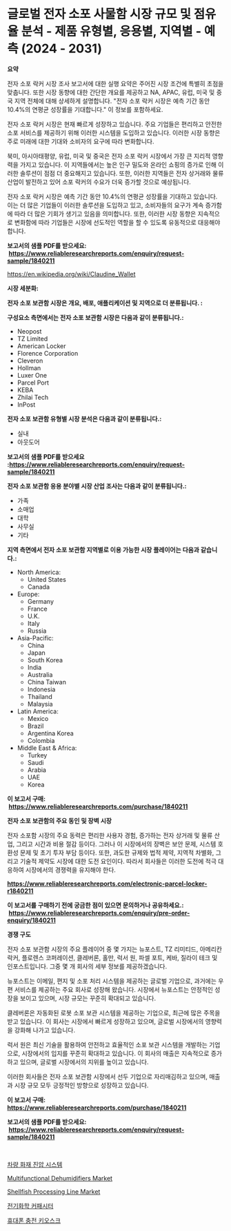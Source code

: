 <p><h1>글로벌 전자 소포 사물함 시장 규모 및 점유율 분석 - 제품 유형별, 응용별, 지역별 - 예측 (2024 - 2031)</h1></p><p><strong>요약</strong></p>
<p><p>전자 소포 락커 시장 조사 보고서에 대한 실행 요약은 주어진 시장 조건에 특별히 초점을 맞춥니다. 또한 시장 동향에 대한 간단한 개요를 제공하고 NA, APAC, 유럽, 미국 및 중국 지역 전체에 대해 상세하게 설명합니다. "전자 소포 락커 시장은 예측 기간 동안 10.4%의 연평균 성장률을 기대합니다." 이 정보를 포함하세요.</p><p>전자 소포 락커 시장은 현재 빠르게 성장하고 있습니다. 주요 기업들은 편리하고 안전한 소포 서비스를 제공하기 위해 이러한 시스템을 도입하고 있습니다. 이러한 시장 동향은 주로 미래에 대한 기대와 소비자의 요구에 따라 변화합니다.</p><p>북미, 아시아태평양, 유럽, 미국 및 중국은 전자 소포 락커 시장에서 가장 큰 지리적 영향력을 가지고 있습니다. 이 지역들에서는 높은 인구 밀도와 온라인 쇼핑의 증가로 인해 이러한 솔루션이 점점 더 중요해지고 있습니다. 또한, 이러한 지역들은 전자 상거래와 물류 산업이 발전하고 있어 소포 락커의 수요가 더욱 증가할 것으로 예상됩니다.</p><p>전자 소포 락커 시장은 예측 기간 동안 10.4%의 연평균 성장률을 기대하고 있습니다. 이는 더 많은 기업들이 이러한 솔루션을 도입하고 있고, 소비자들의 요구가 계속 증가함에 따라 더 많은 기회가 생기고 있음을 의미합니다. 또한, 이러한 시장 동향은 지속적으로 변화함에 따라 기업들은 시장에 선도적인 역할을 할 수 있도록 유동적으로 대응해야 합니다.</p></p>
<p><strong>보고서의 샘플 PDF를 받으세요: &nbsp;<a href="https://www.reliableresearchreports.com/enquiry/request-sample/1840211">https://www.reliableresearchreports.com/enquiry/request-sample/1840211</a></strong></p>
<p><a href="https://en.wikipedia.org/wiki/Claudine_Wallet">https://en.wikipedia.org/wiki/Claudine_Wallet</a></p>
<p><strong>시장 세분화:</strong></p>
<p><strong> 전자 소포 보관함 시장은 개요, 배포, 애플리케이션 및 지역으로 더 분류됩니다. :</strong></p>
<p><strong>구성요소 측면에서는 전자 소포 보관함 시장은 다음과 같이 분류됩니다.:</strong></p>
<p><ul><li>Neopost</li><li>TZ Limited</li><li>American Locker</li><li>Florence Corporation</li><li>Cleveron</li><li>Hollman</li><li>Luxer One</li><li>Parcel Port</li><li>KEBA</li><li>Zhilai Tech</li><li>InPost</li></ul></p>
<p><strong> 전자 소포 보관함 유형별 시장 분석은 다음과 같이 분류됩니다.:</strong></p>
<p><ul><li>실내</li><li>아웃도어</li></ul></p>
<p><strong>보고서의 샘플 PDF를 받으세요 :<a href="https://www.reliableresearchreports.com/enquiry/request-sample/1840211">https://www.reliableresearchreports.com/enquiry/request-sample/1840211</a></strong></p>
<p><strong> 전자 소포 보관함 응용 분야별 시장 산업 조사는 다음과 같이 분류됩니다.:</strong></p>
<p><ul><li>가족</li><li>소매업</li><li>대학</li><li>사무실</li><li>기타</li></ul></p>
<p><strong>지역 측면에서 전자 소포 보관함 지역별로 이용 가능한 시장 플레이어는 다음과 같습니다.:</strong></p>
<p><ul>
    <li>
        North America:
        <ul>
            <li>United States</li>
            <li>Canada</li>
        </ul>
    </li>
    <li>
        Europe:
        <ul>
            <li>Germany</li>
            <li>France</li>
            <li>U.K.</li>
            <li>Italy</li>
            <li>Russia</li>
        </ul>
    </li>
    <li>
        Asia-Pacific:
        <ul>
            <li>China</li>
            <li>Japan</li>
            <li>South Korea</li>
            <li>India</li>
            <li>Australia</li>
            <li>China Taiwan</li>
            <li>Indonesia</li>
            <li>Thailand</li>
            <li>Malaysia</li>
        </ul>
    </li>
    <li>
        Latin America:
        <ul>
            <li>Mexico</li>
            <li>Brazil</li>
            <li>Argentina Korea</li>
            <li>Colombia</li>
        </ul>
    </li>
    <li>
        Middle East & Africa:
        <ul>
            <li>Turkey</li>
            <li>Saudi</li>
            <li>Arabia</li>
            <li>UAE</li>
            <li>Korea</li>
        </ul>
    </li>
    </ul></p>
<p><strong>이 보고서 구매: &nbsp;<a href="https://www.reliableresearchreports.com/purchase/1840211">https://www.reliableresearchreports.com/purchase/1840211</a></strong></p>
<p><strong>전자 소포 보관함의 주요 동인 및 장벽 시장</strong></p>
<p><p>전자 소포함 시장의 주요 동력은 편리한 사용자 경험, 증가하는 전자 상거래 및 물류 산업, 그리고 시간과 비용 절감 등이다. 그러나 이 시장에서의 장벽은 보안 문제, 시스템 호환성 문제 및 초기 투자 부담 등이다. 또한, 과도한 규제와 법적 제약, 지역적 차별화, 그리고 기술적 제약도 시장에 대한 도전 요인이다. 따라서 회사들은 이러한 도전에 적극 대응하여 시장에서의 경쟁력을 유지해야 한다.</p></p>
<p><strong><a href="https://www.reliableresearchreports.com/electronic-parcel-locker-r1840211">https://www.reliableresearchreports.com/electronic-parcel-locker-r1840211</a></strong></p>
<p><strong>이 보고서를 구매하기 전에 궁금한 점이 있으면 문의하거나 공유하세요.: &nbsp;<a href="https://www.reliableresearchreports.com/enquiry/pre-order-enquiry/1840211">https://www.reliableresearchreports.com/enquiry/pre-order-enquiry/1840211</a></strong></p>
<p><strong>경쟁 구도</strong></p>
<p><p>전자 소포 보관함 시장의 주요 플레이어 중 몇 가지는 뉴포스트, TZ 리미티드, 아메리칸 락커, 플로렌스 코퍼레이션, 클레버론, 홀만, 럭서 원, 파셀 포트, 케바, 질라이 테크 및 인포스트입니다. 그중 몇 개 회사의 세부 정보를 제공하겠습니다.</p><p>뉴포스트는 이메일, 편지 및 소포 처리 시스템을 제공하는 글로벌 기업으로, 과거에는 우편 서비스를 제공하는 주요 회사로 성장해 왔습니다. 시장에서 뉴포스트는 안정적인 성장을 보이고 있으며, 시장 규모는 꾸준히 확대되고 있습니다.</p><p>클레버론은 자동화된 로봇 소포 보관 시스템을 제공하는 기업으로, 최근에 많은 주목을 받고 있습니다. 이 회사는 시장에서 빠르게 성장하고 있으며, 글로벌 시장에서의 영향력을 강화해 나가고 있습니다.</p><p>럭서 원은 최신 기술을 활용하여 안전하고 효율적인 소포 보관 시스템을 개발하는 기업으로, 시장에서의 입지를 꾸준히 확대하고 있습니다. 이 회사의 매출은 지속적으로 증가하고 있으며, 글로벌 시장에서의 지위를 높이고 있습니다.</p><p>이러한 회사들은 전자 소포 보관함 시장에서 선두 기업으로 자리매김하고 있으며, 매출과 시장 규모 모두 긍정적인 방향으로 성장하고 있습니다.</p></p>
<p><strong>이 보고서 구매: &nbsp; <a href="https://www.reliableresearchreports.com/purchase/1840211">https://www.reliableresearchreports.com/purchase/1840211</a></strong></p>
<p><strong>보고서의 샘플 PDF를 받으세요: &nbsp;<a href="https://www.reliableresearchreports.com/enquiry/request-sample/1840211">https://www.reliableresearchreports.com/enquiry/request-sample/1840211</a></strong><strong></strong></p>
<p>&nbsp;</p>
<p><p><a href="https://github.com/sougarounis/Market-Research-Report-List-5/blob/main/727572468681.md">차량 화재 진압 시스템</a></p><p><a href="https://issuu.com/reportprime-2/docs/multifunctional-dehumidifiers-market-size-2030.ppt">Multifunctional Dehumidifiers Market</a></p><p><a href="https://issuu.com/reportprime-2/docs/shellfish-processing-line-market-size-2030.pptx">Shellfish Processing Line Market</a></p><p><a href="https://medium.com/@czbtzkwc9/2024%EB%85%84%EB%B6%80%ED%84%B0-2031%EB%85%84%EA%B9%8C%EC%A7%80-%EC%A0%84-%EC%84%B8%EA%B3%84-%EC%A0%84%EA%B8%B0%ED%99%94%ED%95%99-%EC%BB%A4%ED%8C%A8%EC%8B%9C%ED%84%B0-%EC%8B%9C%EC%9E%A5-%EC%A0%84%EB%A7%9D-121%ED%8E%98%EC%9D%B4%EC%A7%80%EC%97%90-%EA%B1%B8%EC%B3%90-%EB%8B%A4%EB%A3%A8%EB%8A%94-%EA%B8%80%EB%A1%9C%EB%B2%8C-%EC%8B%9C%EC%9E%A5-%EB%8F%99%ED%96%A5-%EB%B0%8F-%EB%B6%84%EC%84%9D-86a27205b694">전기화학 커패시터</a></p><p><a href="https://medium.com/@derrickmafrks96745/%EA%B8%80%EB%A1%9C%EB%B2%8C-%ED%9C%B4%EB%8C%80-%EC%A0%84%ED%99%94-%EC%B6%A9%EC%A0%84-%ED%82%A4%EC%98%A4%EC%8A%A4%ED%81%AC-%EC%82%B0%EC%97%85-%EC%9C%A0%ED%98%95-%EC%9D%91%EC%9A%A9-%EB%B6%84%EC%95%BC-%EC%8B%9C%EC%9E%A5-%EC%B0%B8%EA%B0%80%EC%9E%90-%EC%A7%80%EC%97%AD-%EC%84%B1%EC%9E%A5-%EB%B6%84%EC%84%9D-%EB%B0%8F-%EB%AF%B8%EB%9E%98-%EC%8B%9C%EB%82%98%EB%A6%AC%EC%98%A4-2024-2031-792655950a17">휴대폰 충전 키오스크</a></p></p>